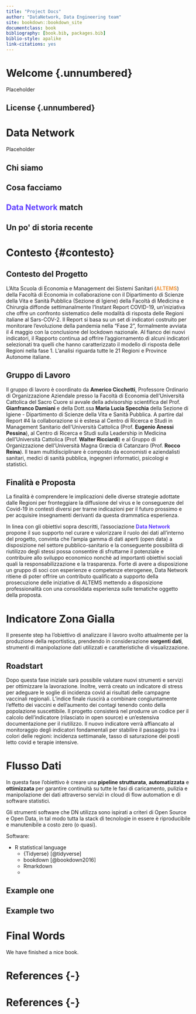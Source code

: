 ```yaml
--- 
title: "Project Docs"
author: "DataNetwork, Data Engineering team"
site: bookdown::bookdown_site
documentclass: book
bibliography: [book.bib, packages.bib]
biblio-style: apalike
link-citations: yes
---
```


# Welcome {.unnumbered}

Placeholder


## License {.unnumbered}

<!--chapter:end:index.Rmd-->


# Data Network

Placeholder


## Chi siamo
## Cosa facciamo
## **<span style="color:#5d3bff">Data Network</span>** match
## Un po' di storia recente

<!--chapter:end:01-datanetwork.Rmd-->

# Contesto {#contesto}


## Contesto del Progetto 

L’Alta Scuola di Economia e Management dei Sistemi Sanitari (**<span style="color:#ee943a">ALTEMS</span>**) della Facoltà di Economia in collaborazione con il Dipartimento di Scienze della Vita e Sanità Pubblica (Sezione di Igiene)
della Facoltà di Medicina e Chirurgia diffonde settimanalmente l’Instant Report COVID-19, un’iniziativa che offre un confronto sistematico delle modalità di risposta delle Regioni italiane al Sars-COV-2. Il Report si basa su un set di indicatori costruito per monitorare l’evoluzione della pandemia nella “Fase 2”, formalmente avviata il 4 maggio con la conclusione del lockdown nazionale. Al fianco dei nuovi indicatori, il Rapporto continua ad offrire l’aggiornamento di alcuni indicatori selezionati tra quelli che hanno caratterizzato il modello di risposta delle Regioni nella fase 1. L’analisi riguarda tutte le 21 Regioni e Province Autonome italiane.


## Gruppo di Lavoro

Il gruppo di lavoro è coordinato da **Americo Cicchetti**, Professore Ordinario di Organizzazione Aziendale presso la Facoltà di Economia dell’Università Cattolica del Sacro Cuore si avvale della advisorship scientifica del Prof. **Gianfranco Damiani** e della Dott.ssa **Maria Lucia Specchia** della Sezione di Igiene - Dipartimento di Scienze della Vita e Sanità Pubblica. A partire dal Report #4 la collaborazione si è estesa al Centro di Ricerca e Studi in Management Sanitario dell’Università Cattolica (Prof. **Eugenio Anessi Pessina**), al Centro di Ricerca e Studi sulla Leadership in Medicina dell’Università Cattolica (Prof. **Walter Ricciardi**) e al Gruppo di Organizzazione dell’Università Magna Græcia di Catanzaro (Prof. **Rocco Reina**). Il team multidisciplinare è composto da economisti e aziendalisti sanitari, medici di sanità pubblica, ingegneri informatici, psicologi e statistici.



## Finalità e Proposta

La finalità è comprendere le implicazioni delle diverse strategie adottate dalle Regioni per fronteggiare la diffusione del virus e le conseguenze del Covid-19 in contesti diversi per trarne indicazioni per il futuro prossimo e per acquisire insegnamenti derivanti da questa drammatica esperienza.


In linea con gli obiettivi sopra descritti, l’associazione **<span style="color:#5d3bff">Data Network</span>** propone il suo supporto nel curare e valorizzare il ruolo dei dati all’interno del progetto, convinta che l’ampia gamma di dati aperti (open data) a disposizione nel settore pubblico-sanitario e la conseguente possibilità di riutilizzo degli stessi possa consentire di sfruttarne il potenziale e contribuire allo sviluppo economico nonchè ad importanti obiettivi sociali quali la responsabilizzazione e la trasparenza. Forte di avere a disposizione un gruppo di soci con esperienze e competenze eterogenee, Data Network ritiene di poter offrire un contributo qualificato a supporto della prosecuzione delle iniziative di ALTEMS mettendo a disposizione professionalità con una consolidata esperienza sulle tematiche oggetto della proposta.




<!--chapter:end:02-contesto.Rmd-->

# Indicatore Zona Gialla

Il presente step ha l’obiettivo di analizzare il lavoro svolto attualmente per la produzione
della reportistica, prendendo in considerazione **sorgenti dati**, strumenti di manipolazione dati
utilizzati e caratteristiche di visualizzazione. 

## Roadstart

Dopo questa fase iniziale sarà possibile valutare nuovi strumenti e servizi per ottimizzare la lavorazione. Inoltre, verrà creato un indicatore di stress per adeguare le soglie di incidenza covid ai risultati delle campagne vaccinali regionali. L’indice finale riuscirà a combinare congiuntamente l’effetto dei vaccini e dell’aumento dei contagi tenendo conto della popolazione suscettibile. Il progetto consisterà nel produrre un codice per il calcolo dell’indicatore (rilasciato in open source) e un’estensiva documentazione per il riutilizzo. Il nuovo indicatore verrà affiancato al monitoraggio degli indicatori fondamentali per stabilire il passaggio tra i colori delle regioni: incidenza settimanale, tasso di saturazione dei posti letto covid e terapie intensive.

<!--chapter:end:03-indicatori.Rmd-->

# Flusso Dati

In questa fase l’obiettivo è creare una **pipeline strutturata**, **automatizzata** e **ottimizzata** per garantire continuità su tutte le fasi di caricamento, pulizia e manipolazione dei dati attraverso servizi in cloud di flow automation e di software statistici. 

Gli strumenti software che DN utilizza sono ispirati a criteri di Open Source e Open Data, in tal modo tutta la stack di tecnologie in essere è riproducibile e manutenibile a costo zero (o quasi).

Software:

- R statistical language
  - {Tidyerse} [@tidyverse]
  - bookdown [@bookdown2016]
  - Rmarkdown
  - 




## Example one

## Example two

<!--chapter:end:04-etlpipeline.Rmd-->

# Final Words

We have finished a nice book.

<!--chapter:end:05-apis.Rmd-->


# References {-}


<!--chapter:end:06-visualization.Rmd-->


# References {-}


<!--chapter:end:07-references.Rmd-->

